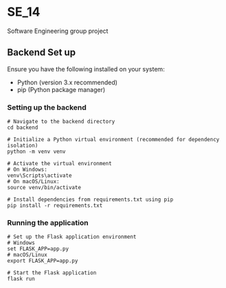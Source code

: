 # SE_14
Software Engineering group project 

## Backend Set up
Ensure you have the following installed on your system:
- Python (version 3.x recommended)
- pip (Python package manager)

### Setting up the backend
```
# Navigate to the backend directory
cd backend

# Initialize a Python virtual environment (recommended for dependency isolation)
python -m venv venv

# Activate the virtual environment
# On Windows:
venv\Scripts\activate
# On macOS/Linux:
source venv/bin/activate

# Install dependencies from requirements.txt using pip
pip install -r requirements.txt
```

### Running the application
```
# Set up the Flask application environment
# Windows
set FLASK_APP=app.py
# macOS/Linux
export FLASK_APP=app.py

# Start the Flask application
flask run
```


